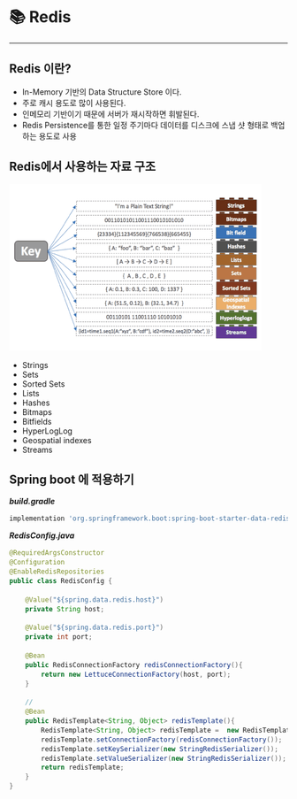 # 📚 Redis

---

## Redis 이란?

- In-Memory 기반의 Data Structure Store 이다.
- 주로 캐시 용도로 많이 사용된다.
- 인메모리 기반이기 때문에 서버가 재시작하면 휘발된다.
- Redis Persistence를 통한 일정 주기마다 데이터를 디스크에 스냅 샷 형태로 백업하는 용도로 사용

## Redis에서 사용하는 자료 구조

![사용가능한 자료구조](./img/img.png)
- Strings
- Sets
- Sorted Sets
- Lists
- Hashes
- Bitmaps
- Bitfields
- HyperLogLog
- Geospatial indexes
- Streams

## Spring boot 에 적용하기


***build.gradle***
```groovy
implementation 'org.springframework.boot:spring-boot-starter-data-redis'
```

***RedisConfig.java***
```java
@RequiredArgsConstructor
@Configuration
@EnableRedisRepositories
public class RedisConfig {
    
    @Value("${spring.data.redis.host}")
    private String host;
    
    @Value("${spring.data.redis.port}")
    private int port;

    @Bean
    public RedisConnectionFactory redisConnectionFactory(){
        return new LettuceConnectionFactory(host, port);
    }

    //
    @Bean
    public RedisTemplate<String, Object> redisTemplate(){
        RedisTemplate<String, Object> redisTemplate =  new RedisTemplate<>();
        redisTemplate.setConnectionFactory(redisConnectionFactory());
        redisTemplate.setKeySerializer(new StringRedisSerializer());
        redisTemplate.setValueSerializer(new StringRedisSerializer());
        return redisTemplate;
    }
}
```